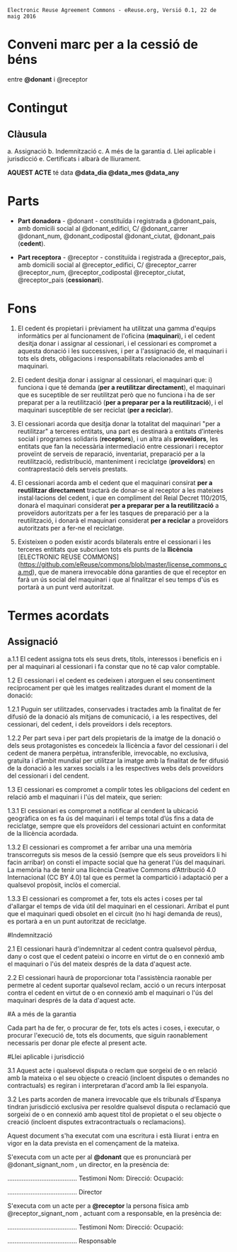 ```
Electronic Reuse Agreement Commons - eReuse.org, Versió 0.1, 22 de maig 2016
```

# Conveni marc per a la cessió de béns
entre **@donant** i @receptor

# Contingut
## Clàusula
a. Assignació
b. Indemnització
c. A més de la garantia
d. Llei aplicable i jurisdicció 
e. Certificats i albarà de lliurament.

**AQUEST ACTE** té data **@data_dia @data_mes @data_any**

# Parts
 * **Part donadora** - @donant - constituïda i registrada a @donant_pais, amb domicili social al @donant_edifici, C/ @donant_carrer @donant_num, @donant_codipostal @donant_ciutat, @donant_pais (**cedent**).
 
 * **Part receptora** - @receptor - constituïda i registrada a @receptor_pais, amb domicili social al @receptor_edifici, C/ @receptor_carrer @receptor_num, @receptor_codipostal @receptor_ciutat, @receptor_pais (**cessionari**).
 
# Fons

1. El cedent és propietari i prèviament ha utilitzat una gamma d'equips informàtics per al funcionament de l'oficina (**maquinari**), i el cedent desitja donar i assignar al cessionari, i el cessionari es compromet a aquesta donació i les successives, i per a l'assignació de, el maquinari i tots els drets, obligacions i responsabilitats relacionades amb el maquinari.

2. El cedent desitja donar i assignar al cessionari, el maquinari que:  i) funciona i que té demanda (**per a reutilitzar directament**), el maquinari que es suceptible de ser reutilitzat però que no funciona i ha de ser preparat per a la reutilització (**per a preparar per a la reutilització**), i el maquinari susceptible de ser reciclat (**per a reciclar**).

3. El cessionari acorda que desitja donar la totalitat del maquinari "per a reutilitzar" a terceres entitats,  una part es destinarà a entitats d’interès social i programes solidaris (**receptors**), i un altra als **proveïdors**, les entitats que fan la necessària intermediació entre cessionari i receptor proveïnt de serveis de reparació, inventariat, preparació per a la reutilització, redistribució, manteniment i reciclatge (**proveïdors**) en contraprestació dels serveis prestats.

4. El cessionari acorda amb el cedent que el maquinari consirat **per a reutilitzar directament** tractarà de donar-se al receptor a les mateixes instal·lacions del cedent, i que en compliment del Reial Decret 110/2015, donarà el maquinari considerat **per a preparar per a la reutilització** a proveïdors autoritzats per a fer les tasques de preparació per a la reutilització, i donarà el maquinari considerat **per a reciclar** a proveïdors autoritzats per a fer-ne el reciclatge.

5. Existeixen o poden existir acords bilaterals entre el cessionari i les terceres entitats que subcriuen tots els punts de la **llicència** [ELECTRONIC REUSE COMMONS] (https://github.com/eReuse/commons/blob/master/license_commons_ca.md), que de manera irrevocable dóna garanties de que el receptor en farà un ús social del maquinari i que al finalitzar el seu temps d'ús es portarà a un punt verd autoritzat.

# Termes acordats
## Assignació

a.1.1 El cedent assigna tots els seus drets, títols, interessos i beneficis en i per al maquinari al cessionari i fa constar que no té cap valor comptable.

1.2 El cessionari i el cedent es cedeixen i atorguen el seu consentiment recíprocament per què les imatges realitzades durant el moment de la donació:

1.2.1 Puguin ser utilitzades, conservades i tractades amb la finalitat de fer difusió de la donació als mitjans de comunicació, i a les respectives, del cessionari, del cedent, i dels proveïdors i dels receptors. 

1.2.2    Per part seva i per part dels propietaris de la imatge de la donació o dels seus protagonistes es concedeix la llicència a favor del cessionari i del cedent de manera perpètua, intransferible, irrevocable, no exclusiva, gratuïta i d’àmbit mundial per utilitzar la imatge amb la finalitat de fer difusió de la donació a les xarxes socials i a les respectives webs dels proveïdors del cessionari i del cendent.

1.3 El cessionari es compromet a complir totes les obligacions del cedent en relació amb el maquinari i l'ús del mateix, que serien: 

1.3.1    El cessionari es compromet a notificar al cendent la ubicació geogràfica on es fa ús del maquinari i el temps total d’ús fins a data de reciclatge, sempre que els proveïdors del cessionari actuint en conformitat de la llicència acordada. 

1.3.2    El cessionari es compromet a fer arribar una una memòria transcorreguts sis mesos de la cessió (sempre que els seus proveïdors li hi facin arribar) on consti el impacte social que ha generat l'ús del maquinari. La memòria ha de tenir una llicència Creative Commons d’Attribució 4.0 Internacional (CC BY 4.0) tal que es permet la compartició i adaptació per a qualsevol propòsit, inclòs el comercial. 

1.3.3    El cessionari es compromet a fer, tots els actes i coses per tal d'allargar el temps de vida útil del maquinari en el cessionari. Arribat el punt que el maquinari quedi obsolet en el circuit (no hi hagi demanda de reus), es portarà a en un punt autoritzat de reciclatge.
    

#Indemnització

2.1 El cessionari haurà d'indemnitzar al cedent contra qualsevol pèrdua, dany o cost que el cedent pateixi o incorre en virtut de o en connexió amb el maquinari o l'ús del mateix després de la data d'aquest acte.

2.2 El cessionari haurà de proporcionar tota l'assistència raonable per permetre al cedent suportar qualsevol reclam, acció o un recurs interposat contra el cedent en virtut de o en connexió amb el maquinari o l'ús del maquinari després de la data d'aquest acte.

#A a més de la garantia

Cada part ha de fer, o procurar de fer, tots els actes i coses, i executar, o procurar l'execució de, tots els documents, que siguin raonablement necessaris per donar ple efecte al present acte.

#Llei aplicable i jurisdicció

3.1 Aquest acte i qualsevol disputa o reclam que sorgeixi de o en relació amb la mateixa o el seu objecte o creació (incloent disputes o demandes no contractuals) es regiran i interpretaran d'acord amb la llei espanyola.

3.2 Les parts acorden de manera irrevocable que els tribunals d'Espanya tindran jurisdicció exclusiva per resoldre qualsevol disputa o reclamació que sorgeixi de o en connexió amb aquest títol de propietat o el seu objecte o creació (incloent disputes extracontractuals o reclamacions).

Aquest document s'ha executat com una escritura i està lliurat i entra en vigor en la data prevista en el començament de la mateixa.

S'executa com un acte per al **@donant** que es pronunciarà per @donant_signant_nom , un director, en la presència de:
 
 
.......................................
Testimoni
Nom: 
Direcció:
Ocupació:


.......................................
Director
 
 
S'executa com un acte per a **@receptor** la persona física amb @receptor_signant_nom , actuant com a responsable, en la presència de:
 
 
.......................................
Testimoni
Nom: 
Direcció:
Ocupació: 


.......................................
Responsable
 

